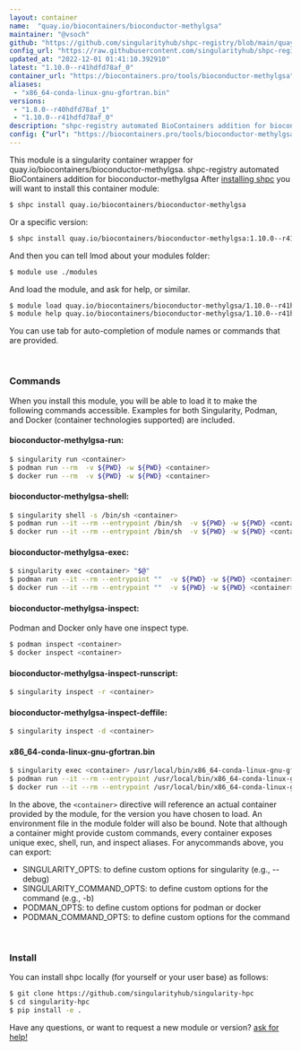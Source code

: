 ```yaml
---
layout: container
name:  "quay.io/biocontainers/bioconductor-methylgsa"
maintainer: "@vsoch"
github: "https://github.com/singularityhub/shpc-registry/blob/main/quay.io/biocontainers/bioconductor-methylgsa/container.yaml"
config_url: "https://raw.githubusercontent.com/singularityhub/shpc-registry/main/quay.io/biocontainers/bioconductor-methylgsa/container.yaml"
updated_at: "2022-12-01 01:41:10.392910"
latest: "1.10.0--r41hdfd78af_0"
container_url: "https://biocontainers.pro/tools/bioconductor-methylgsa"
aliases:
 - "x86_64-conda-linux-gnu-gfortran.bin"
versions:
 - "1.8.0--r40hdfd78af_1"
 - "1.10.0--r41hdfd78af_0"
description: "shpc-registry automated BioContainers addition for bioconductor-methylgsa"
config: {"url": "https://biocontainers.pro/tools/bioconductor-methylgsa", "maintainer": "@vsoch", "description": "shpc-registry automated BioContainers addition for bioconductor-methylgsa", "latest": {"1.10.0--r41hdfd78af_0": "sha256:67cdc44868da089e8060812905156931ca8aa77b6ef6eae7e034c35a406e2dcf"}, "tags": {"1.8.0--r40hdfd78af_1": "sha256:fe4439ce435da59e7a9af7734acf11d123795c6c6548ddf155daf017bb7dc795", "1.10.0--r41hdfd78af_0": "sha256:67cdc44868da089e8060812905156931ca8aa77b6ef6eae7e034c35a406e2dcf"}, "docker": "quay.io/biocontainers/bioconductor-methylgsa", "aliases": {"x86_64-conda-linux-gnu-gfortran.bin": "/usr/local/bin/x86_64-conda-linux-gnu-gfortran.bin"}}
---
```


This module is a singularity container wrapper for quay.io/biocontainers/bioconductor-methylgsa.
shpc-registry automated BioContainers addition for bioconductor-methylgsa
After [installing shpc](#install) you will want to install this container module:


```bash
$ shpc install quay.io/biocontainers/bioconductor-methylgsa
```

Or a specific version:

```bash
$ shpc install quay.io/biocontainers/bioconductor-methylgsa:1.10.0--r41hdfd78af_0
```

And then you can tell lmod about your modules folder:

```bash
$ module use ./modules
```

And load the module, and ask for help, or similar.

```bash
$ module load quay.io/biocontainers/bioconductor-methylgsa/1.10.0--r41hdfd78af_0
$ module help quay.io/biocontainers/bioconductor-methylgsa/1.10.0--r41hdfd78af_0
```

You can use tab for auto-completion of module names or commands that are provided.

<br>

### Commands

When you install this module, you will be able to load it to make the following commands accessible.
Examples for both Singularity, Podman, and Docker (container technologies supported) are included.

#### bioconductor-methylgsa-run:

```bash
$ singularity run <container>
$ podman run --rm  -v ${PWD} -w ${PWD} <container>
$ docker run --rm  -v ${PWD} -w ${PWD} <container>
```

#### bioconductor-methylgsa-shell:

```bash
$ singularity shell -s /bin/sh <container>
$ podman run --it --rm --entrypoint /bin/sh  -v ${PWD} -w ${PWD} <container>
$ docker run --it --rm --entrypoint /bin/sh  -v ${PWD} -w ${PWD} <container>
```

#### bioconductor-methylgsa-exec:

```bash
$ singularity exec <container> "$@"
$ podman run --it --rm --entrypoint ""  -v ${PWD} -w ${PWD} <container> "$@"
$ docker run --it --rm --entrypoint ""  -v ${PWD} -w ${PWD} <container> "$@"
```

#### bioconductor-methylgsa-inspect:

Podman and Docker only have one inspect type.

```bash
$ podman inspect <container>
$ docker inspect <container>
```

#### bioconductor-methylgsa-inspect-runscript:

```bash
$ singularity inspect -r <container>
```

#### bioconductor-methylgsa-inspect-deffile:

```bash
$ singularity inspect -d <container>
```


#### x86_64-conda-linux-gnu-gfortran.bin

```bash
$ singularity exec <container> /usr/local/bin/x86_64-conda-linux-gnu-gfortran.bin
$ podman run --it --rm --entrypoint /usr/local/bin/x86_64-conda-linux-gnu-gfortran.bin   -v ${PWD} -w ${PWD} <container> -c " $@"
$ docker run --it --rm --entrypoint /usr/local/bin/x86_64-conda-linux-gnu-gfortran.bin   -v ${PWD} -w ${PWD} <container> -c " $@"
```



In the above, the `<container>` directive will reference an actual container provided
by the module, for the version you have chosen to load. An environment file in the
module folder will also be bound. Note that although a container
might provide custom commands, every container exposes unique exec, shell, run, and
inspect aliases. For anycommands above, you can export:

 - SINGULARITY_OPTS: to define custom options for singularity (e.g., --debug)
 - SINGULARITY_COMMAND_OPTS: to define custom options for the command (e.g., -b)
 - PODMAN_OPTS: to define custom options for podman or docker
 - PODMAN_COMMAND_OPTS: to define custom options for the command

<br>

### Install

You can install shpc locally (for yourself or your user base) as follows:

```bash
$ git clone https://github.com/singularityhub/singularity-hpc
$ cd singularity-hpc
$ pip install -e .
```

Have any questions, or want to request a new module or version? [ask for help!](https://github.com/singularityhub/singularity-hpc/issues)
